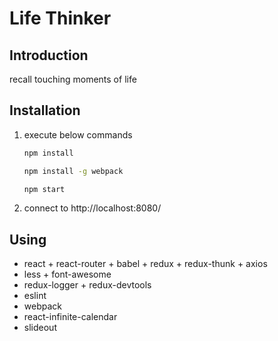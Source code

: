 # Life Thinker

## Introduction
    
   recall touching moments of life

## Installation
  
 1. execute below commands
 
    ```bash
    npm install
    ```

    ```bash
    npm install -g webpack
    ```  

    ```bash
    npm start
    ```  
  
  1. connect to http://localhost:8080/

## Using
* react + react-router + babel + redux + redux-thunk + axios
* less + font-awesome
* redux-logger + redux-devtools
* eslint
* webpack
* react-infinite-calendar
* slideout
